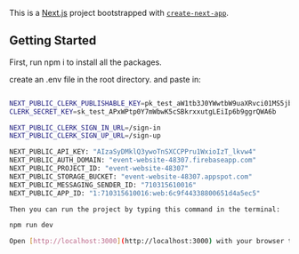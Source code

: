 This is a [Next.js](https://nextjs.org/) project bootstrapped with [`create-next-app`](https://github.com/vercel/next.js/tree/canary/packages/create-next-app).

## Getting Started

First,
run npm i to install all the packages.

create an .env file in the root directory.
and paste in:

```bash

NEXT_PUBLIC_CLERK_PUBLISHABLE_KEY=pk_test_aW1tb3J0YWwtbW9uaXRvci01MS5jbGVyay5hY2NvdW50cy5kZXYk
CLERK_SECRET_KEY=sk_test_APxWPtp0Y7mWbwK5cSBkrxxutgLEiIp6b9ggrQWA6b

NEXT_PUBLIC_CLERK_SIGN_IN_URL=/sign-in
NEXT_PUBLIC_CLERK_SIGN_UP_URL=/sign-up

NEXT_PUBLIC_API_KEY: "AIzaSyDMklQ3ywoTnSXCCPPru1WxioIzT_lkvw4"
NEXT_PUBLIC_AUTH_DOMAIN: "event-website-48307.firebaseapp.com"
NEXT_PUBLIC_PROJECT_ID: "event-website-48307"
NEXT_PUBLIC_STORAGE_BUCKET: "event-website-48307.appspot.com"
NEXT_PUBLIC_MESSAGING_SENDER_ID: "710315610016"
NEXT_PUBLIC_APP_ID: "1:710315610016:web:6c9f44338800651d4a5ec5"

Then you can run the project by typing this command in the terminal:

npm run dev

Open [http://localhost:3000](http://localhost:3000) with your browser to see the result.

